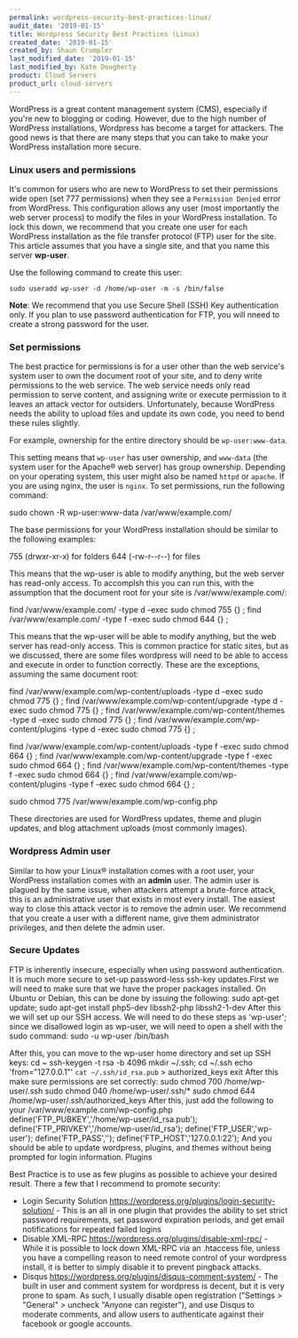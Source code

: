 ```yaml
---
permalink: wordpress-security-best-practices-linux/
audit_date: '2019-01-15'
title: Wordpress Security Best Practices (Linux)
created_date: '2019-01-15'
created_by: Shaun Crumpler
last_modified_date: '2019-01-15'
last_modified_by: Kate Dougherty
product: Cloud Servers
product_url: cloud-servers
---
```


WordPress is a great content management system (CMS), especially if you're new to blogging or coding. However, due to the high number of WordPress installations, Wordpress has become a target for attackers. The good news is that there are many steps that you can take to make your WordPress installation more secure.

### Linux users and permissions

It's common for users who are new to WordPress to set their permissions wide open (set 777 permissions) when they see a 
`Permission Denied` error from WordPress. This configuration allows any user (most importantly the web server process) to 
modify the files in your WordPress installation. To lock this down, we recommend that you create one user for each WordPress 
installation as the file transfer protocol (FTP) user for the site. This article assumes that you have a single site, and that 
you name this server **wp-user**. 

Use the following command to create this user:

    sudo useradd wp-user -d /home/wp-user -m -s /bin/false

**Note**: We recommend that you use Secure Shell (SSH) Key authentication only. If you plan to use password authentication for FTP, you will nneed to create a strong password for the user.

### Set permissions

The best practice for permissions is for a user other than the web service's system user to own the document root of your site, and to deny write permissions to the web service. The web service needs only read permission to serve content, and assigning write or execute permission to it leaves an attack vector for outsiders. Unfortunately, because WordPress needs the ability to upload files and update its own code, you need to bend these rules slightly. 

For example, ownership for the entire directory should be `wp-user:www-data`.

This setting means that `wp-user` has user ownership, and `www-data` (the system user for the Apache&reg; web server) has group ownership. Depending on your operating system, this user might also be named `httpd` or `apache`. If you are using nginx, the user is `nginx`. To set permissions, run the following command:

sudo chown -R wp-user:www-data /var/www/example.com/

The base permissions for your WordPress installation should be similar to the following examples:

755 (drwxr-xr-x) for folders
644 (-rw-r--r--) for files

This means that the wp-user is able to modify anything, but the web server has read-only access. To accomplsh this you can run this, with the assumption that the document root for your site is /var/www/example.com/:

find /var/www/example.com/ -type d -exec sudo chmod  755 {} \;
find /var/www/example.com/ -type f -exec sudo chmod 644 {} \;

This means that the wp-user will be able to modify anything, but the web server has read-only access. This is common practice for static sites, but as we discussed, there are some files wordpress will need to be able to access and execute in order to function correctly. These are the exceptions, assuming the same document root:

find /var/www/example.com/wp-content/uploads -type d -exec sudo chmod 775 {} \;
find /var/www/example.com/wp-content/upgrade -type d -exec sudo chmod 775 {} \;
find /var/www/example.com/wp-content/themes -type d -exec sudo chmod 775 {} \;
find /var/www/example.com/wp-content/plugins -type d -exec sudo chmod 775 {} \;

find /var/www/example.com/wp-content/uploads -type f -exec sudo chmod 664 {} \;
find /var/www/example.com/wp-content/upgrade -type f -exec sudo chmod 664 {} \;
find /var/www/example.com/wp-content/themes -type f -exec sudo chmod 664 {} \;
find /var/www/example.com/wp-content/plugins -type f -exec sudo chmod 664 {} \;

sudo chmod 775 /var/www/example.com/wp-config.php

These directories are used for WordPress updates, theme and plugin updates, and blog attachment uploads (most commonly images).

### Wordpress Admin user

Similar to how your Linux&reg; installation comes with a root user, your WordPress installation comes with an **admin** user. The admin user is plagued by the same issue, when attackers attempt a brute-force attack, this is an administrative user that exists in most every install. The easiest way to close this attack vector is to remove the admin user. We recommend that you create a user with a different name, give them administrator privileges, and then delete the admin user.

### Secure Updates

FTP is inherently insecure, especially when using password authentication. It is much more secure to set-up password-less ssh-key updates.First we will need to make sure that we have the proper packages installed. On Ubuntu or Debian, this can be done by issuing the following:
sudo apt-get update; sudo apt-get install php5-dev libssh2-php libssh2-1-dev
After this we will set up our SSH access. We will need to do these steps as 'wp-user'; since we disallowed login as wp-user, we will need to open a shell with the sudo command:
sudo -u wp-user /bin/bash

After this, you can move to the wp-user home directory and set up SSH keys:
cd ~
ssh-keygen -t rsa -b 4096
mkdir ~/.ssh; cd ~/.ssh
echo 'from="127.0.0.1"' `cat ~/.ssh/id_rsa.pub` > authorized_keys
exit
After this make sure permissions are set correctly:
sudo chmod 700 /home/wp-user/.ssh
sudo chmod 040 /home/wp-user/.ssh/*
sudo chmod 644 /home/wp-user/.ssh/authorized_keys
After this, just add the following to your /var/www/example.com/wp-config.php
define('FTP_PUBKEY','/home/wp-user/id_rsa.pub');
define('FTP_PRIVKEY','/home/wp-user/id_rsa');
define('FTP_USER','wp-user');
define('FTP_PASS','');
define('FTP_HOST','127.0.0.1:22');
And you should be able to update wordpress, plugins, and themes without being prompted for login information.
Plugins

Best Practice is to use as few plugins as possible to achieve your desired result. There a few that I recommend to promote security:
* Login Security Solution <https://wordpress.org/plugins/login-security-solution/> - This is an all in one plugin that provides the ability to set strict password requirements, set password expiration periods, and get email notifications for repeated failed logins
* Disable XML-RPC <https://wordpress.org/plugins/disable-xml-rpc/> - While it is possible to lock down XML-RPC via an .htaccess file, unless you have a compelling reason to need remote control of your wordpress install, it is better to simply disable it to prevent pingback attacks.
* Disqus <https://wordpress.org/plugins/disqus-comment-system/> - The built in user and comment system for wordpress is decent, but it is very prone to spam. As such, I usually disable open registration ("Settings > "General" > uncheck "Anyone can register"), and use Disqus to moderate comments, and allow users to authenticate against their facebook or google accounts.
